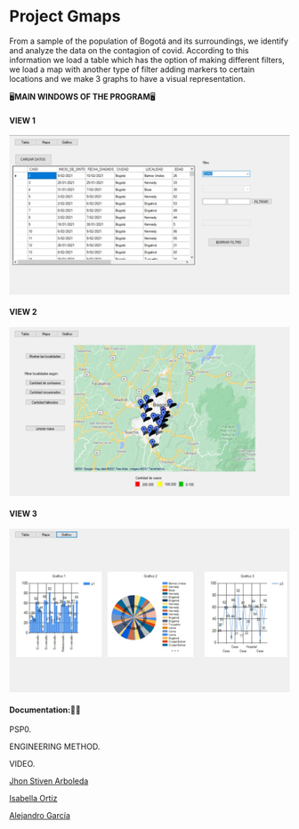 # Project Gmaps

From a sample of the population of Bogotá and its surroundings, we identify and analyze the data on the contagion of covid. According to this information we load a table which has the option of making different filters, we load a map with another type of filter adding markers to certain locations and we make 3 graphs to have a visual representation.

🖥️**MAIN WINDOWS OF THE PROGRAM**🖥️

#### **VIEW 1**
![Vista 1](https://github.com/AleGarQ/Gmaps-workshop/blob/main/Gmaps/images/Vista1.jpeg)
#### **VIEW 2**
![Vista 2](https://github.com/AleGarQ/Gmaps-workshop/blob/main/Gmaps/images/Vista2.jpeg "Vista 2")
#### **VIEW 3**
![Vista 3](https://github.com/AleGarQ/Gmaps-workshop/blob/main/Gmaps/images/Vista3.jpeg "Vista 3")

#### Documentation:📃📃

PSP0.

ENGINEERING METHOD.

VIDEO.


[Jhon Stiven Arboleda](https://github.com/StivenArboleda "Jhon Stiven Arboleda")

[Isabella Ortiz](https://github.com/isabellaortiz5 "Isabella Ortiz")

[Alejandro García](https://github.com/AleGarQ "Alejandro García")
